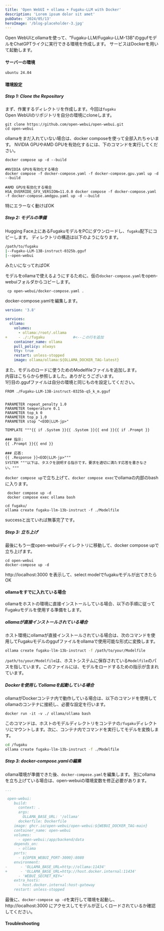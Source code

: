 ```yaml
---
title: 'Open WebUI + ollama + Fugaku-LLM with Docker'
description: 'Lorem ipsum dolor sit amet'
pubDate: '2024/05/13'
heroImage: '/blog-placeholder-3.jpg'
---
```


Open WebUIとollamaを使って、"Fugaku-LLM/Fugaku-LLM-13B"のggufモデルをChatGPTライクに実行できる環境を作成します。
サービスはDockerを用いて起動します。

#### サーバーの環境

```bash
ubuntu 24.04
```

#### 環境設定

##### Step 1: Clone the Repository
まず、作業するディレクトリを作成します。今回は`fugaku`  
Open WebUIのリポジトリを自分の環境にcloneします。

```bash:/fugaku
git clone https://github.com/open-webui/open-webui.git
cd open-webui
```
ollamaをまだ入れていない場合は、docker composeを使って全部入れちゃいます。
NVIDIA GPUやAMD GPUを有効化するには、下のコマンドを実行してください。

```bash:/fugaku/open-webui
docker compose up -d --build

#NVIDIA GPUを有効化する場合
docker compose -f docker-compose.yaml -f docker-compose.gpu.yaml up -d --build

#AMD GPUを有効化する場合
HSA_OVERRIDE_GFX_VERSION=11.0.0 docker compose -f docker-compose.yaml -f docker-compose.amdgpu.yaml up -d --build
```
特にエラーなく動けばOK

##### Step 2: モデルの準備
Hugging Face上にあるFugakuモデルをPCにダウンロードし、`fugaku`配下にコピーします。
ディレクトリの構造は以下のようになります。
```bash
/path/to/fugaku
|--Fugaku-LLM-13B-instruct-0325b.gguf
|--open-webui
```
みたいになってればOK

モデルをollamaで使えるようにするために、仮の`docker-compose.yaml`をopen-webuiフォルダからコピーします。
```bash:/fugaku/open-webui
 cp open-webui/docker-compose.yaml .
```
docker-compose.yamlを編集します。
```diff:docker-compose.yaml
version: '3.8'

services:
  ollama:
    volumes:
      - ollama:/root/.ollama
+     - ./:/fugaku             #<--この行を追加
    container_name: ollama
    pull_policy: always
    tty: true
    restart: unless-stopped
    image: ollama/ollama:${OLLAMA_DOCKER_TAG-latest}
```
また、モデルのロードに使うためのModelfileファイルを追加します。  
内容はこちらから参照しました。ありがとうございます。  
1行目の.ggufファイルは自分の環境と同じものを設定してください。

```Modelfile
FROM ./Fugaku-LLM-13B-instruct-0325b-q5_k_m.gguf


PARAMETER repeat_penalty 1.0
PARAMETER temperature 0.1
PARAMETER top_k 0
PARAMETER top_p 1.0
PARAMETER stop "<EOD|LLM-jp>"

TEMPLATE """{{ if .System }}{{ .System }}{{ end }}{{ if .Prompt }}

### 指示:
{{ .Prompt }}{{ end }}

### 応答:
{{ .Response }}<EOD|LLM-jp>"""
SYSTEM """以下は、タスクを説明する指示です。要求を適切に満たす応答を書きなさい。"""
```
`docker compose up`で立ち上げて、`docker compose exec`でollamaの内部のbashに入ります。

```bash:/fugaku
 docker compose up -d
 docker compose exec ollama bash
```

```bash:ollama内のbash
cd fugaku/
ollama create fugaku-llm-13b-instruct -f ./Modelfile
```
successと出ていれば無事完了です。

##### Step 3: 立ち上げ
最後にもう一度open-webuiディイレクトリに移動して、docker compose upで立ち上げます。
```bash:/fugaku/open-webui
cd open-webui
docker-compose up -d
```
http://localhost:3000 を表示して、select modelでfugakuモデルが出てきたらOK


#### ollamaをすでに入れている場合

ollamaをホストの環境に直接インストールしている場合、以下の手順に従ってFugakuモデルを使用する準備をします。

##### ollamaが直接インストールされている場合
ホスト環境にollamaが直接インストールされている場合は、次のコマンドを使用してFugakuモデルのggufファイルをollamaで使用可能な形式に変換します。

```bash
ollama create fugaku-llm-13b-instruct -f /path/to/your/Modelfile
```

`/path/to/your/Modelfile`は、ホストシステムに保存されている`Modelfile`のパスを指しています。このファイルには、モデルをロードするための指示が含まれています。

##### Dockerを使用してollamaを起動している場合
ollamaがDockerコンテナ内で動作している場合は、以下のコマンドを使用してollamaのコンテナに接続し、必要な設定を行います。

```bash:/fugaku
docker run -it -v ./ ollama/ollama bash
```

このコマンドは、ホストのモデルディレクトリをコンテナの`/fugaku`ディレクトリにマウントします。次に、コンテナ内でコマンドを実行してモデルを変換します。

```bash
cd /fugaku
ollama create fugaku-llm-13b-instruct -f ./Modelfile
```

##### Step 3: docker-compose.yamlの編集
ollama環境が準備できた後、`docker-compose.yaml`を編集します。
別にollamaを立ち上げている場合は、open-webuiの環境変数を修正必要があります。

```diff:docker-compose.yaml
...

 open-webui:
    build:
      context: .
      args:
        OLLAMA_BASE_URL: '/ollama'
      dockerfile: Dockerfile
    image: ghcr.io/open-webui/open-webui:${WEBUI_DOCKER_TAG-main}
    container_name: open-webui
    volumes:
      - open-webui:/app/backend/data
    depends_on:
      - ollama
    ports:
      - ${OPEN_WEBUI_PORT-3000}:8080
    environment:
-      - 'OLLAMA_BASE_URL=http://ollama:11434' 
+      - 'OLLAMA_BASE_URL=http://host.docker.internal:11434'
      - 'WEBUI_SECRET_KEY='
    extra_hosts:
      - host.docker.internal:host-gateway
    restart: unless-stopped

```

最後に、`docker-compose up -d`を実行して環境を起動し、http://localhost:3000 にアクセスしてモデルが正しくロードされているか確認してください。

#### Troubleshooting